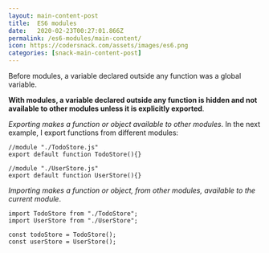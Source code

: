 ```yaml
---
layout: main-content-post
title:  ES6 modules
date:   2020-02-23T00:27:01.866Z
permalink: /es6-modules/main-content/
icon: https://codersnack.com/assets/images/es6.png
categories: [snack-main-content-post]
---
```


Before modules, a variable declared outside any function was a global variable.

**With modules, a variable declared outside any function is hidden and not available to other modules unless it is explicitly exported**.

*Exporting makes a function or object available to other modules*. In the next example, I export functions from different modules:

```
//module "./TodoStore.js"
export default function TodoStore(){}

//module "./UserStore.js"
export default function UserStore(){}
```

*Importing makes a function or object, from other modules, available to the current module*.

```
import TodoStore from "./TodoStore";
import UserStore from "./UserStore";

const todoStore = TodoStore();
const userStore = UserStore();
```